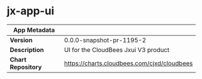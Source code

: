 # jx-app-ui

|App Metadata||
|---|---|
| **Version** | 0.0.0-snapshot-pr-1195-2 |
| **Description** | UI for the CloudBees Jxui V3 product |
| **Chart Repository** | https://charts.cloudbees.com/cjxd/cloudbees |
